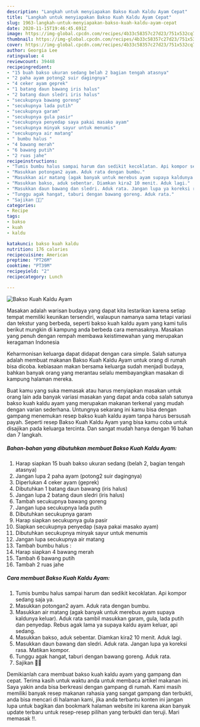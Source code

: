 ```yaml
---
description: "Langkah untuk menyiapakan Bakso Kuah Kaldu Ayam Cepat"
title: "Langkah untuk menyiapakan Bakso Kuah Kaldu Ayam Cepat"
slug: 1963-langkah-untuk-menyiapakan-bakso-kuah-kaldu-ayam-cepat
date: 2020-11-15T19:46:45.691Z
image: https://img-global.cpcdn.com/recipes/4b33c58357c27d23/751x532cq70/bakso-kuah-kaldu-ayam-foto-resep-utama.jpg
thumbnail: https://img-global.cpcdn.com/recipes/4b33c58357c27d23/751x532cq70/bakso-kuah-kaldu-ayam-foto-resep-utama.jpg
cover: https://img-global.cpcdn.com/recipes/4b33c58357c27d23/751x532cq70/bakso-kuah-kaldu-ayam-foto-resep-utama.jpg
author: Georgia Lee
ratingvalue: 4
reviewcount: 39448
recipeingredient:
- "15 buah bakso ukuran sedang belah 2 bagian tengah atasnya"
- "2 paha ayam potong2 suir dagingnya"
- "4 ceker ayam geprek"
- "1 batang daun bawang iris halus"
- "2 batang daun sledri iris halus"
- "secukupnya bawang goreng"
- "secukupnya lada putih"
- "secukupnya garam"
- "secukupnya gula pasir"
- "secukupnya penyedap saya pakai masako ayam"
- "secukupnya minyak sayur untuk menumis"
- "secukupnya air matang"
- " bumbu halus "
- "4 bawang merah"
- "6 bawang putih"
- "2 ruas jahe"
recipeinstructions:
- "Tumis bumbu halus sampai harum dan sedikit kecoklatan. Api kompor sedang saja ya."
- "Masukkan potongan2 ayam. Aduk rata dengan bumbu."
- "Masukkan air matang (agak banyak untuk merebus ayam supaya kaldunya keluar). Aduk rata sambil masukkan garam, gula, lada putih dan penyedap. Rebus agak lama ya supaya kaldu ayam keluar, api sedang."
- "Masukkan bakso, aduk sebentar. Diamkan kira2 10 menit. Aduk lagi."
- "Masukkan daun bawang dan sledri. Aduk rata. Jangan lupa ya koreksi rasa. Matikan kompor."
- "Tunggu agak hangat, taburi dengan bawang goreng. Aduk rata."
- "Sajikan 🤗😍"
categories:
- Recipe
tags:
- bakso
- kuah
- kaldu

katakunci: bakso kuah kaldu 
nutrition: 176 calories
recipecuisine: American
preptime: "PT26M"
cooktime: "PT39M"
recipeyield: "2"
recipecategory: Lunch

---
```



![Bakso Kuah Kaldu Ayam](https://img-global.cpcdn.com/recipes/4b33c58357c27d23/751x532cq70/bakso-kuah-kaldu-ayam-foto-resep-utama.jpg)

Masakan adalah warisan budaya yang dapat kita lestarikan karena setiap tempat memiliki keunikan tersendiri, walaupun namanya sama tetapi variasi dan tekstur yang berbeda, seperti bakso kuah kaldu ayam yang kami tulis berikut mungkin di kampung anda berbeda cara memasaknya. Masakan yang penuh dengan rempah membawa keistimewahan yang merupakan keragaman Indonesia

Keharmonisan keluarga dapat didapat dengan cara simple. Salah satunya adalah membuat makanan Bakso Kuah Kaldu Ayam untuk orang di rumah bisa dicoba. kebiasaan makan bersama keluarga sudah menjadi budaya, bahkan banyak orang yang merantau selalu membayangkan masakan di kampung halaman mereka.



Buat kamu yang suka memasak atau harus menyiapkan masakan untuk orang lain ada banyak variasi masakan yang dapat anda coba salah satunya bakso kuah kaldu ayam yang merupakan makanan terkenal yang mudah dengan varian sederhana. Untungnya sekarang ini kamu bisa dengan gampang menemukan resep bakso kuah kaldu ayam tanpa harus bersusah payah.
Seperti resep Bakso Kuah Kaldu Ayam yang bisa kamu coba untuk disajikan pada keluarga tercinta. Dan sangat mudah hanya dengan 16 bahan dan 7 langkah.


<!--inarticleads1-->

##### Bahan-bahan yang dibutuhkan membuat Bakso Kuah Kaldu Ayam:

1. Harap siapkan 15 buah bakso ukuran sedang (belah 2, bagian tengah atasnya)
1. Jangan lupa 2 paha ayam (potong2 suir dagingnya)
1. Diperlukan 4 ceker ayam (geprek)
1. Dibutuhkan 1 batang daun bawang (iris halus)
1. Jangan lupa 2 batang daun sledri (iris halus)
1. Tambah secukupnya bawang goreng
1. Jangan lupa secukupnya lada putih
1. Dibutuhkan secukupnya garam
1. Harap siapkan secukupnya gula pasir
1. Siapkan secukupnya penyedap (saya pakai masako ayam)
1. Dibutuhkan secukupnya minyak sayur untuk menumis
1. Jangan lupa secukupnya air matang
1. Tambah  bumbu halus :
1. Harap siapkan 4 bawang merah
1. Tambah 6 bawang putih
1. Tambah 2 ruas jahe




<!--inarticleads2-->

##### Cara membuat  Bakso Kuah Kaldu Ayam:

1. Tumis bumbu halus sampai harum dan sedikit kecoklatan. Api kompor sedang saja ya.
1. Masukkan potongan2 ayam. Aduk rata dengan bumbu.
1. Masukkan air matang (agak banyak untuk merebus ayam supaya kaldunya keluar). Aduk rata sambil masukkan garam, gula, lada putih dan penyedap. Rebus agak lama ya supaya kaldu ayam keluar, api sedang.
1. Masukkan bakso, aduk sebentar. Diamkan kira2 10 menit. Aduk lagi.
1. Masukkan daun bawang dan sledri. Aduk rata. Jangan lupa ya koreksi rasa. Matikan kompor.
1. Tunggu agak hangat, taburi dengan bawang goreng. Aduk rata.
1. Sajikan 🤗😍




Demikianlah cara membuat bakso kuah kaldu ayam yang gampang dan cepat. Terima kasih untuk waktu anda untuk membaca artikel makanan ini. Saya yakin anda bisa berkreasi dengan gampang di rumah. Kami masih memiliki banyak resep makanan rahasia yang sangat gampang dan terbukti, anda bisa mencari di halaman kami, jika anda terbantu konten ini jangan lupa untuk bagikan dan bookmark halaman website ini karena akan banyak update terbaru untuk resep-resep pilihan yang terbukti dan teruji. Mari memasak !!. 
